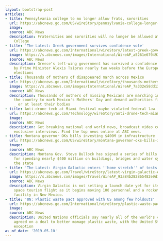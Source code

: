 ```yaml
---
layout: bootstrap-post
articles:
- title: Pennsylvania college to no longer allow frats, sororities
  url: https://abcnews.go.com/US/wireStory/pennsylvania-college-longer-frats-sororities-62967386
  image: 
  source: ABC News
  description: Fraternities and sororities will no longer be allowed at Swarthmore
    College
- title: 'The Latest: Greek government survives confidence vote'
  url: https://abcnews.go.com/International/wireStory/latest-greek-government-survives-confidence-vote-62966733
  image: https://s.abcnews.com/images/International/WireAP_a5261e6704934375b1e6f3a20acd4147_16x9_992.jpg
  source: ABC News
  description: Greece's left-wing government has survived a confidence vote called
    by Prime Minister Alexis Tsipras nearly two weeks before the European Parliament
    elections
- title: Thousands of mothers of disappeared march across Mexico
  url: https://abcnews.go.com/International/wireStory/thousands-mothers-disappeared-march-mexico-62966599
  image: https://s.abcnews.com/images/International/WireAP_7a332e58dd134b25981c909c5f2bd319_16x9_992.jpg
  source: ABC News
  description: Thousands of mothers of missing Mexicans are marching in cities across
    the country to mark Mexico's Mothers' Day and demand authorities find their children
    _ or at least their bodies
- title: Anti-drone tech at Miami festival maybe violated federal law
  url: https://abcnews.go.com/Technology/wireStory/anti-drone-tech-miami-festival-violated-federal-law-62966466
  image: 
  source: ABC News
  description: Get breaking national and world news, broadcast video coverage, and
    exclusive interviews. Find the top news online at ABC news.
- title: Montana governor OKs bills investing $400M in infrastructure
  url: https://abcnews.go.com/US/wireStory/montana-governor-oks-bills-investing-400m-infrastructure-62966365
  image: 
  source: ABC News
  description: Montana Gov. Steve Bullock has signed a series of bills that allows
    for spending nearly $400 million on buildings, bridges and water systems across
    the state
- title: 'The Latest: Virgin Galactic enters ''home stretch'' of tests'
  url: https://abcnews.go.com/Travel/wireStory/latest-virgin-galactic-enters-home-stretch-tests-62966207
  image: https://s.abcnews.com/images/Travel/WireAP_93a84b282865482e9d1fef9bcb8ebb0e_16x9_992.jpg
  source: ABC News
  description: Virgin Galactic is not setting a launch date yet for its first commercial
    space tourism flight as it begins moving 100 personnel and a rocket ship to launch-and-landing
    facility in New Mexico.
- title: 'UN: Plastic waste pact approved with US among few holdouts'
  url: https://abcnews.go.com/International/wireStory/plastic-waste-pact-approved-us-holdouts-62966029
  image: 
  source: ABC News
  description: United Nations officials say nearly all of the world's countries have
    agreed on a deal to better manage plastic waste, with the United States a notable
    exception
as_of_date: '2019-05-10'
---
```


